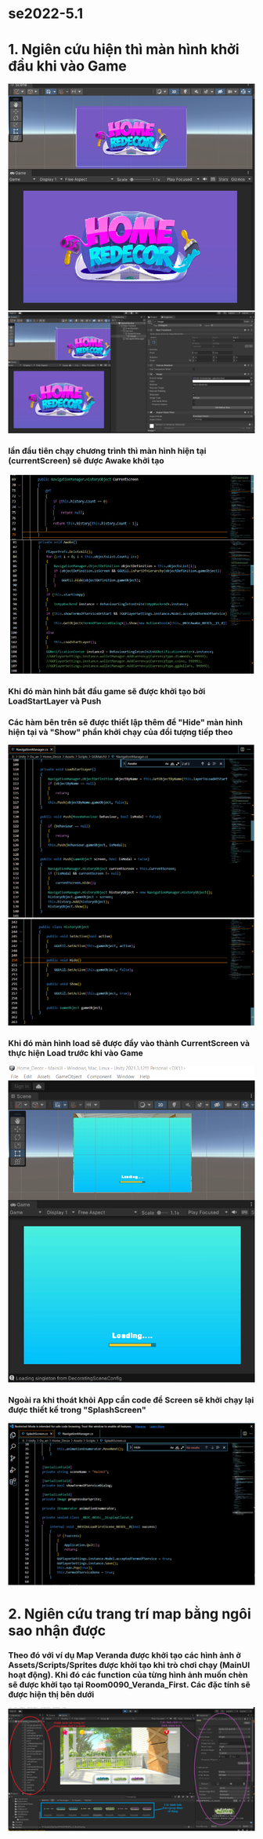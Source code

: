 # se2022-5.1
<h1 style="justify:center">1. Ngiên cứu hiện thì màn hình khởi đầu khi vào Game</h1>
<img src="https://github.com/KyoGren/se2022-5.1/blob/TungNguyen/StartImg/Start_Screen.png">
<img src="https://github.com/KyoGren/se2022-5.1/blob/TungNguyen/StartCode/StartScreen_Position.png">
<h3>lần đầu tiên chạy chương trình thì màn hình hiện tại (currentScreen) sẽ được Awake khởi tạo</h3>
<img src="https://github.com/KyoGren/se2022-5.1/blob/TungNguyen/StartCode/Load_Start_Screen_Code.png">
<h3>Khi đó màn hình bắt đầu game sẽ được khởi tạo bởi LoadStartLayer và Push</h3>
<h3>Các hàm bên trên sẽ được thiết lập thêm để <b>"Hide"</b> màn hình hiện tại và <b>"Show"</b> phần khởi chạy của đổi tượng tiếp theo</h3>
<img src="https://github.com/KyoGren/se2022-5.1/blob/TungNguyen/StartCode/Load_Push_Screen.png">
<img src="https://github.com/KyoGren/se2022-5.1/blob/TungNguyen/StartCode/Setup_Code.png">
<h3>Khi đó màn hình load sẽ được đẩy vào thành CurrentScreen và thực hiện Load trước khi vào Game</h3>
<img src="https://github.com/KyoGren/se2022-5.1/blob/TungNguyen/StartImg/LoadingScreen.png">
<h3>Ngoài ra khi thoát khỏi App cần code để Screen sẽ khởi chạy lại được thiết kế trong <b>"SplashScreen"</b></h3>
<img src="https://github.com/KyoGren/se2022-5.1/blob/TungNguyen/StartCode/NewScreen_After_Quit_Code.png">

<h1 style="justify:center">2. Ngiên cứu trang trí map bằng ngôi sao nhận được</h1>
<h3>Theo đó với ví dụ Map Veranda được khởi tạo các hình ảnh ở Assets/Scripts/Sprites được khởi tạo khi trò chơi chạy (MainUI hoạt động). Khi đó các function của từng hình ảnh muốn chèn sẽ được khởi tạo tại Room0090_Veranda_First. Các đặc tính sẽ được hiện thị bên dưới</h3>
<img src="https://github.com/KyoGren/se2022-5.1/blob/TungNguyen/Decorate/Decorate_Img/Decorate_Eg.png">
